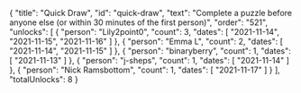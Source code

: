 {
  "title": "Quick Draw",
  "id": "quick-draw",
  "text": "Complete a puzzle before anyone else (or within 30 minutes of the first person)",
  "order": "521",
  "unlocks": [
    {
      "person": "Lily2point0",
      "count": 3,
      "dates": [
        "2021-11-14",
        "2021-11-15",
        "2021-11-16"
      ]
    },
    {
      "person": "Emma L",
      "count": 2,
      "dates": [
        "2021-11-14",
        "2021-11-15"
      ]
    },
    {
      "person": "binaryberry",
      "count": 1,
      "dates": [
        "2021-11-13"
      ]
    },
    {
      "person": "j-sheps",
      "count": 1,
      "dates": [
        "2021-11-14"
      ]
    },
    {
      "person": "Nick Ramsbottom",
      "count": 1,
      "dates": [
        "2021-11-17"
      ]
    }
  ],
  "totalUnlocks": 8
}